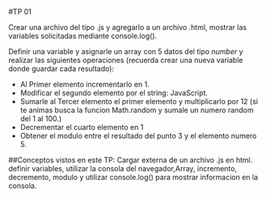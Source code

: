 #TP 01

Crear una archivo del tipo .js y agregarlo a un archivo .html, mostrar las variables solicitadas mediante console.log().

Definir una variable y asignarle un array con 5 datos del tipo *number* y realizar las siguientes operaciones (recuerda crear una nueva variable donde guardar cada resultado):
  * Al Primer elemento incrementarlo  en 1.
  * Modificar el segundo elemento por el string: JavaScript.
  * Sumarle al Tercer elemento el primer elemento y multiplicarlo por 12 (si te animas busca la funcion Math.random y sumale un numero random del 1 al 100.)
  * Decrementar el cuarto elemento en 1
  * Obtener el modulo entre el resultado del punto 3 y el elemento numero 5.


##Conceptos vistos en este TP:
Cargar externa de un archivo .js en html. definir variables, utilizar la consola del navegador,Array, incremento, decremento, modulo y utilizar console.log() para mostrar informacion en la consola.
